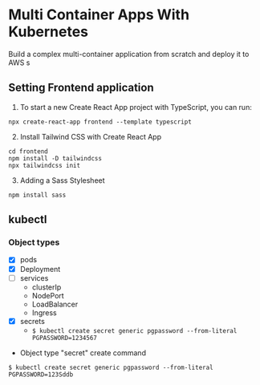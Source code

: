 # Multi Container Apps With Kubernetes

Build a complex multi-container application from scratch and deploy it to AWS
   s
## Setting Frontend application

1. To start a new Create React App project with TypeScript, you can run:

```
npx create-react-app frontend --template typescript
```

2. Install Tailwind CSS with Create React App

```
cd frontend
npm install -D tailwindcss
npx tailwindcss init
```

3. Adding a Sass Stylesheet

```
npm install sass

```

## kubectl

### Object types

- [x] pods
- [x] Deployment
- [ ] services
   - clusterIp
   - NodePort
   - LoadBalancer
   - Ingress
- [x] secrets
   - `$ kubectl create secret generic pgpassword --from-literal PGPASSWORD=1234567`

- Object type "secret" create command

```$ kubectl create secret generic pgpassword --from-literal PGPASSWORD=123Sddb```